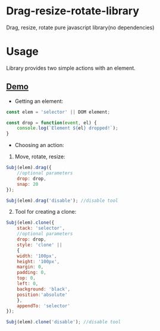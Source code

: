# Drag-resize-rotate-library
Drag, resize, rotate pure javascript library(no dependencies)


# Usage

Library provides two simple actions with an element. 

## [Demo](http://jsfiddle.net/Doigrales/qgwzch0v/)


 - Getting an element:

```javascript
const elem = 'selector' || DOM element;

const drop = function(event, el) {
    console.log(`Element ${el} dropped!`);
}
```

- Choosing an action:

1) Move, rotate, resize:

```javascript
Subj(elem).drag({
    //optional parameters
    drop: drop,
    snap: 20
});

Subj(elem).drag('disable'); //disable tool
```

2) Tool for creating a clone:

```javascript
Subj(elem).clone({
    stack: 'selector',
    //optional parameters
    drop: drop,
    style: 'clone' || 
    { 
	width: '100px', 
	height: '100px',
	margin: 0,
	padding: 0,
	top: 0,
	left: 0,
	background: 'black',
	position:'absolute'
    },
    appendTo: 'selector'
});

Subj(elem).clone('disable'); //disable tool
```
